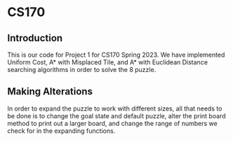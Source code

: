 # CS170
## Introduction
This is our code for Project 1 for CS170 Spring 2023. We have implemented Uniform Cost, A* with Misplaced Tile, and A* with Euclidean Distance searching algorithms in order to solve the 8 puzzle. 
## Making Alterations
In order to expand the puzzle to work with different sizes, all that needs to be done is to change the goal state and default puzzle, alter the print board method to print out a larger board, and change the range of numbers we check for in the expanding functions.
